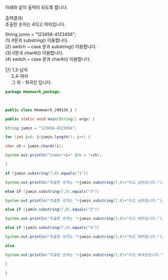 아래와 같이 출력이 되도록 합니다. 

출력결과)   
추출한 숫자는 4이고 여자입니다.  
  
String jumin = "123456-4123456";  
(1) if문과 substring() 이용합니다.  
(2) switch ~ case 문과 substring() 이용합니다.  
(3) if문과 charAt() 이용합니다.  
(4) switch ~ case 문과 charAt() 이용합니다.  
  
단) 1,3-남자  
      2,4-여자  
      그 외 - 외국인 입니다.

```java
package Homework_package;

  

public class Homework_240124_1 {

public static void main(String[] args) {

String jumin = "123456-4123456";

for (int i=0; i<jumin.length(); i++) {

char ch = jumin.charAt(i);

System.out.println("index"+i+" 문자 = "+ch);

}

if (jumin.substring(7,8).equals("1"))

System.out.println("추출한 숫자는 "+jumin.substring(7,8)+"이고 남자입니다.");

else if (jumin.substring(7,8).equals("3"))

System.out.println("추출한 숫자는 "+jumin.substring(7,8)+"이고 남자입니다.");

else if (jumin.substring(7,8).equals("2"))

System.out.println("추출한 숫자는 "+jumin.substring(7,8)+"이고 여자입니다.");

else if (jumin.substring(7,8).equals("4"))

System.out.println("추출한 숫자는 "+jumin.substring(7,8)+"이고 여자입니다.");

else

System.out.println("추출한 숫자는 "+jumin.substring(7,8)+"이고 외국인입니다.");

}

}
```
